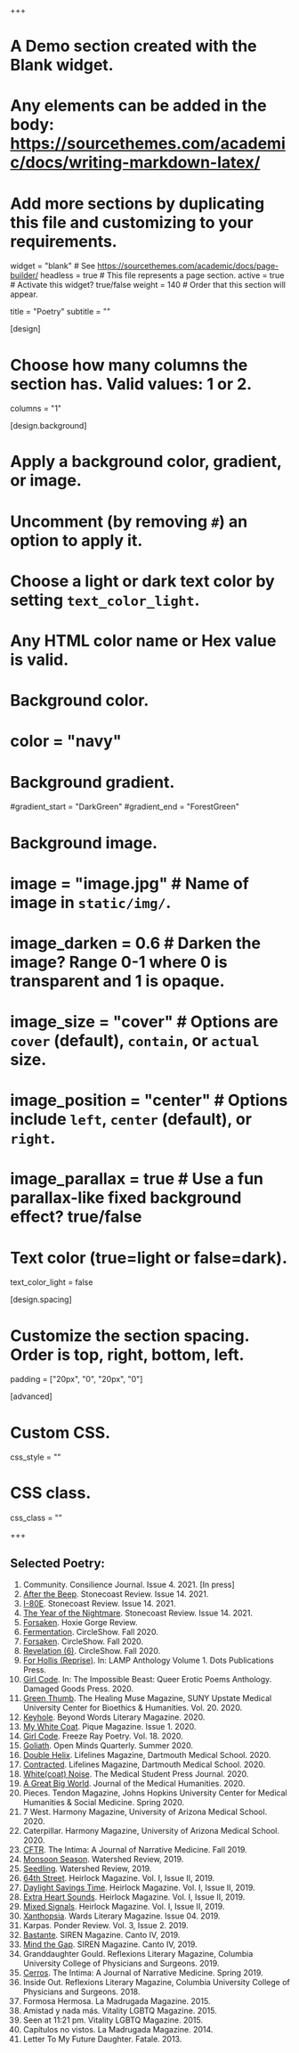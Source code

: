 +++
# A Demo section created with the Blank widget.
# Any elements can be added in the body: https://sourcethemes.com/academic/docs/writing-markdown-latex/
# Add more sections by duplicating this file and customizing to your requirements.

widget = "blank"  # See https://sourcethemes.com/academic/docs/page-builder/
headless = true  # This file represents a page section.
active = true  # Activate this widget? true/false
weight = 140  # Order that this section will appear.

title = "Poetry"
subtitle = ""

[design]
  # Choose how many columns the section has. Valid values: 1 or 2.
  columns = "1"

[design.background]
  # Apply a background color, gradient, or image.
  #   Uncomment (by removing `#`) an option to apply it.
  #   Choose a light or dark text color by setting `text_color_light`.
  #   Any HTML color name or Hex value is valid.

  # Background color.
  # color = "navy"
  
  # Background gradient.
  #gradient_start = "DarkGreen"
  #gradient_end = "ForestGreen"
  
  # Background image.
  # image = "image.jpg"  # Name of image in `static/img/`.
  # image_darken = 0.6  # Darken the image? Range 0-1 where 0 is transparent and 1 is opaque.
  # image_size = "cover"  #  Options are `cover` (default), `contain`, or `actual` size.
  # image_position = "center"  # Options include `left`, `center` (default), or `right`.
  # image_parallax = true  # Use a fun parallax-like fixed background effect? true/false
  
  # Text color (true=light or false=dark).
  text_color_light = false

[design.spacing]
  # Customize the section spacing. Order is top, right, bottom, left.
  padding = ["20px", "0", "20px", "0"]

[advanced]
 # Custom CSS. 
 css_style = ""
 
 # CSS class.
 css_class = ""

+++

## Selected Poetry:

1. Community. Consilience Journal. Issue 4. 2021. [In press]
2. [After the Beep](https://www.stonecoastreview.org/issues/). Stonecoast Review. Issue 14. 2021. 
2. [I-80E](https://www.stonecoastreview.org/issues/). Stonecoast Review. Issue 14. 2021. 
3. [The Year of the Nightmare](https://www.stonecoastreview.org/issues/). Stonecoast Review. Issue 14. 2021. 
4. [Forsaken](https://hoxiegorgereview.com/teddy-g-goetz/). Hoxie Gorge Review. 
2.  [Fermentation](https://74677df8-6591-4b11-908e-a5529d11f78b.filesusr.com/ugd/ee4c72_7ef8302cd5d24298b529b6769160bb73.pdf). CircleShow. Fall 2020. 
2.  [Forsaken](https://74677df8-6591-4b11-908e-a5529d11f78b.filesusr.com/ugd/ee4c72_7ef8302cd5d24298b529b6769160bb73.pdf). CircleShow. Fall 2020. 
3.  [Revelation (6)](https://74677df8-6591-4b11-908e-a5529d11f78b.filesusr.com/ugd/ee4c72_7ef8302cd5d24298b529b6769160bb73.pdf). CircleShow. Fall 2020. 
1.	[For Hollis (Reprise)](https://dotspublications.com/products/lamp-volume-1-test-run?variant=35840795934885). In: LAMP Anthology Volume 1. Dots Publications Press. 
4.  [Girl Code](http://www.damagedgoodspress.com/product/the-impossible-beast-queer-erotic-poems/). In: The Impossible Beast: Queer Erotic Poems Anthology. Damaged Goods Press. 2020. 
2.  [Green Thumb](https://www.upstate.edu/bioethics/thehealingmuse/excerpts/excerpts-muse19.php). The Healing Muse Magazine, SUNY Upstate Medical University Center for Bioethics & Humanities. Vol. 20. 2020. 
3.	[Keyhole](https://www.beyondwordsmag.com/online-store/Beyoznd-Queer-Words-A-Collection-of-Poems-p218768615). Beyond Words Literary Magazine. 2020. 
4.  [My White Coat](https://www.pique-magazine.com/2020-09-24-my-white-coat). Pique Magazine. Issue 1. 2020. 
4.  [Girl Code](http://www.freezeraypoetry.com/teddy-g-goetz.html). Freeze Ray Poetry. Vol. 18. 2020.
5.  [Goliath](https://www.openmindsquarterly.com/product/summer-2020-queer-stories-pdf/). Open Minds Quarterly. Summer 2020.
5.	[Double Helix](https://sites.dartmouth.edu/lifelines/volume-10/). Lifelines Magazine, Dartmouth Medical School. 2020.
6.	[Contracted](https://sites.dartmouth.edu/lifelines/volume-10/). Lifelines Magazine, Dartmouth Medical School. 2020. 
7.	[White(coat) Noise](http://www.themspress.org/journal/index.php/journal/issue/view/33). The Medical Student Press Journal. 2020. 
8.	[A Great Big World](https://link.springer.com/article/10.1007%2Fs10912-020-09616-8). Journal of the Medical Humanities. 2020. 
9.	Pieces. Tendon Magazine, Johns Hopkins University Center for Medical Humanities & Social Medicine. Spring 2020. 
10.	7 West. Harmony Magazine, University of Arizona Medical School. 2020. 
11.	Caterpillar. Harmony Magazine, University of Arizona Medical School. 2020. 
12.	[CFTR](http://www.theintima.org/poetry-a-f). The Intima: A Journal of Narrative Medicine. Fall 2019. 
13.	[Monsoon Season](https://watershed.yourweb.csuchico.edu/poetry/goetz-laura/). Watershed Review, 2019. 
14.	[Seedling](https://watershed.yourweb.csuchico.edu/poetry/goetz-laura/). Watershed Review, 2019. 
15.	[64th Street](https://indd.adobe.com/view/214dc8c2-69ce-41c9-b078-b0d3f858fc74). Heirlock Magazine. Vol. I, Issue II, 2019. 
16.	[Daylight Savings Time](https://indd.adobe.com/view/214dc8c2-69ce-41c9-b078-b0d3f858fc74). Heirlock Magazine. Vol. I, Issue II, 2019. 
17.	[Extra Heart Sounds](https://indd.adobe.com/view/214dc8c2-69ce-41c9-b078-b0d3f858fc74). Heirlock Magazine. Vol. I, Issue II, 2019. 
18.	[Mixed Signals](https://indd.adobe.com/view/214dc8c2-69ce-41c9-b078-b0d3f858fc74). Heirlock Magazine. Vol. I, Issue II, 2019. 
19.	[Xanthopsia](https://static1.squarespace.com/static/598cb679db29d6413909bc23/t/5dbd27e2c7aa2f31f1cc618a/1572677624808/Iss04-Psych.pdf). Wards Literary Magazine. Issue 04. 2019. 
20.	Karpas. Ponder Review. Vol. 3, Issue 2. 2019. 
21.	[Bastante](http://cantodellasirena.com/mind-the-gap.html). SIREN Magazine. Canto IV, 2019. 
22.	[Mind the Gap](http://cantodellasirena.com/mind-the-gap.html). SIREN Magazine. Canto IV, 2019. 
23.	Granddaughter Gould. Reflexions Literary Magazine, Columbia University College of Physicians and Surgeons. 2019. 
24.	[Cerros](https://static1.squarespace.com/static/54bc1287e4b09cb81d8d8439/t/5db96927142fba69a232acf0/1572432168550/Cerros%2Bby%2BLaura%2BG.%2BGoetz%2BSpring%2B2019%2BIntima.pdf). The Intima: A Journal of Narrative Medicine. Spring 2019. 
25.	Inside Out. Reflexions Literary Magazine, Columbia University College of Physicians and Surgeons. 2018.
26.	Formosa Hermosa. La Madrugada Magazine. 2015. 
27.	Amistad y nada más. Vitality LGBTQ Magazine. 2015. 
28.	Seen at 11:21 pm. Vitality LGBTQ Magazine. 2015. 
29.	Capítulos no vistos. La Madrugada Magazine. 2014. 
30.	Letter To My Future Daughter. Fatale. 2013.




